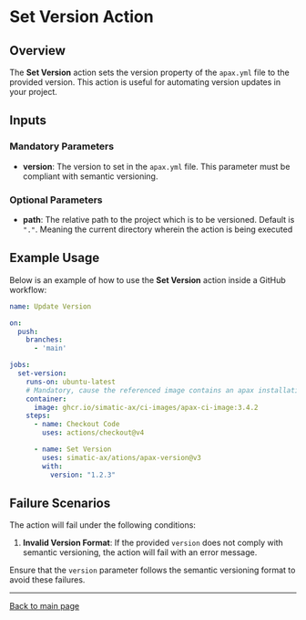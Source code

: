 # Set Version Action

## Overview

The **Set Version** action sets the version property of the `apax.yml` file to the provided version. This action is useful for automating version updates in your project.

## Inputs

### Mandatory Parameters

- **version**: The version to set in the `apax.yml` file. This parameter must be compliant with semantic versioning.

### Optional Parameters

- **path**: The relative path to the project which is to be versioned. Default is `"."`. Meaning the current directory wherein the action is being executed

## Example Usage

Below is an example of how to use the **Set Version** action inside a GitHub workflow:

```yaml
name: Update Version

on:
  push:
    branches:
      - 'main'

jobs:
  set-version:
    runs-on: ubuntu-latest
    # Mandatory, cause the referenced image contains an apax installation
    container:
      image: ghcr.io/simatic-ax/ci-images/apax-ci-image:3.4.2
    steps:
      - name: Checkout Code
        uses: actions/checkout@v4

      - name: Set Version
        uses: simatic-ax/ations/apax-version@v3
        with:
          version: "1.2.3"
```
## Failure Scenarios

The action will fail under the following conditions:

1. **Invalid Version Format**: If the provided `version` does not comply with semantic versioning, the action will fail with an error message.

Ensure that the `version` parameter follows the semantic versioning format to avoid these failures.

---
[Back to main page](../README.md)